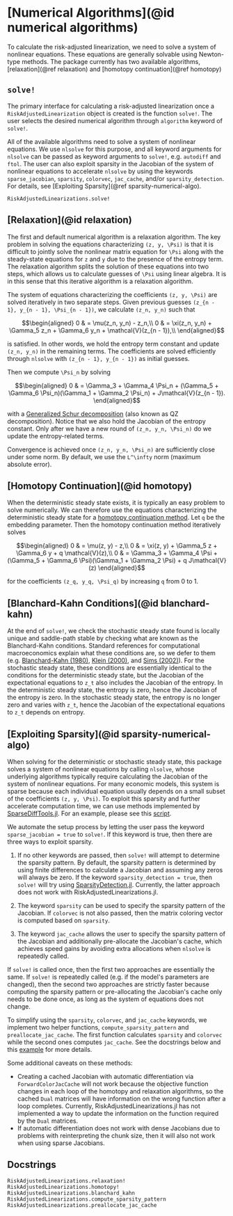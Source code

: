 # [Numerical Algorithms](@id numerical algorithms)

To calculate the risk-adjusted linearization, we need to solve a system of nonlinear equations.
These equations are generally solvable using Newton-type methods. The package currently has two
available algorithms, [relaxation](@ref relaxation) and [homotopy continuation](@ref homotopy)

## `solve!`
The primary interface for calculating a risk-adjusted linearization once
a `RiskAdjustedLinearization` object is created is the function `solve!`.
The user selects the desired numerical algorithm through `algorithm`
keyword of `solve!`.

All of the available algorithms need to solve a system of nonlinear
equations. We use `nlsolve` for this purpose, and all keyword arguments
for `nlsolve` can be passed as keyword arguments to `solve!`, e.g.
`autodiff` and `ftol`. The user can also exploit sparsity in the
Jacobian of the system of nonlinear equations to accelerate
`nlsolve` by using the keywords `sparse_jacobian`,
`sparsity`, `colorvec`, `jac_cache`, and/or `sparsity_detection`.
For details, see [Exploiting Sparsity](@ref sparsity-numerical-algo).

```@docs
RiskAdjustedLinearizations.solve!
```

## [Relaxation](@id relaxation)
The first and default numerical algorithm is a relaxation algorithm. The key problem in
solving the equations characterizing ``(z, y, \Psi)`` is that it is difficult to jointly solve the nonlinear matrix
equation for ``\Psi`` along with the steady-state equations for ``z`` and ``y`` due to the presence of the
entropy term. The relaxation algorithm splits the solution of these equations into two steps, which
allows us to calculate guesses of ``\Psi`` using linear algebra. It is in this sense that
this iterative algorithm is a relaxation algorithm.

The system of equations
characterizing the coefficients ``(z, y, \Psi)`` are solved iteratively in two separate steps.
Given previous guesses ``(z_{n - 1}, y_{n - 1}, \Psi_{n - 1})``, we calculate ``(z_n, y_n)``
such that

```math
\begin{aligned}
0 & = \mu(z_n, y_n) - z_n,\\
0 & = \xi(z_n, y_n) + \Gamma_5 z_n + \Gamma_6 y_n + \mathcal{V}(z_{n - 1}),\\
\end{aligned}
```

is satisfied. In other words, we hold the entropy term constant and update ``(z_n, y_n)`` in the remaining terms.
The coefficients are solved efficiently through `nlsolve` with ``(z_{n - 1}, y_{n - 1})`` as initial guesses.

Then we compute ``\Psi_n`` by solving

```math
\begin{aligned}
0 & = \Gamma_3 + \Gamma_4 \Psi_n + (\Gamma_5 + \Gamma_6 \Psi_n)(\Gamma_1 + \Gamma_2 \Psi_n) + J\mathcal{V}(z_{n - 1}).
\end{aligned}
```

with a [Generalized Schur decomposition](https://en.wikipedia.org/wiki/Schur_decomposition#Generalized_Schur_decomposition)
(also known as QZ decomposition). Notice that we also hold the Jacobian of the entropy constant. Only after we have
a new round of ``(z_n, y_n, \Psi_n)`` do we update the entropy-related terms.

Convergence is achieved once ``(z_n, y_n, \Psi_n)`` are sufficiently close under some norm. By default,
we use the ``L^\infty`` norm (maximum absolute error).

## [Homotopy Continuation](@id homotopy)
When the deterministic steady state exists, it is typically an easy problem to solve numerically. We can therefore
use the equations characterizing the deterministic steady state for a
[homotopy continuation method](https://en.wikipedia.org/wiki/Numerical_algebraic_geometry).
Let ``q`` be the embedding parameter. Then the homotopy continuation method iteratively solves

```math
\begin{aligned}
0 & = \mu(z, y) - z,\\
0 & = \xi(z, y) + \Gamma_5 z + \Gamma_6 y + q \mathcal{V}(z),\\
0 & = \Gamma_3 + \Gamma_4 \Psi + (\Gamma_5 + \Gamma_6 \Psi)(\Gamma_1 + \Gamma_2 \Psi) + q J\mathcal{V}(z)
\end{aligned}
```

for the coefficients ``(z_q, y_q, \Psi_q)`` by increasing ``q`` from 0 to 1.


## [Blanchard-Kahn Conditions](@id blanchard-kahn)

At the end of `solve!`, we check the stochastic steady state found is
locally unique and saddle-path stable by checking what are known as the Blanchard-Kahn conditions.
Standard references for computational macroeconomics explain what these conditions are, so
we defer to them (e.g. [Blanchard-Kahn (1980)](http://dept.ku.edu/~empirics/Emp-Coffee/blanchard-kahn_eca80.pdf),
[Klein (2000)](http://citeseerx.ist.psu.edu/viewdoc/download?doi=10.1.1.335.8685&rep=rep1&type=pdf), and
[Sims (2002)](https://link.springer.com/article/10.1023/A:1020517101123)).
For the stochastic steady state, these conditions are essentially identical to the conditions for
the deterministic steady state, but the Jacobian of the expectational equations to ``z_t``
also includes the Jacobian of the entropy. In the deterministic steady state, the entropy is zero,
hence the Jacobian of the entropy is zero. In the stochastic steady state, the entropy is no longer zero
and varies with ``z_t``, hence the Jacobian of the expectational equations to ``z_t`` depends on entropy.

## [Exploiting Sparsity](@id sparsity-numerical-algo)
When solving for the deterministic or stochastic steady state, this package
solves a system of nonlinear equations by calling `nlsolve`, whose underlying
algorithms typically require calculating the Jacobian of the system of nonlinear equations.
For many economic models, this system is sparse because each individual equation usually depends
on a small subset of the coefficients ``(z, y, \Psi)``. To exploit this sparsity and further
accelerate computation time, we can use methods implemented by
[SparseDiffTools.jl](https://github.com/JuliaDiff/SparseDiffTools.jl).
For an example, please see this
[script](https://github.com/chenwilliam77/RiskAdjustedLinearizations.jl/tree/main/examples/sparse_jacobians.jl).

We automate the setup process by letting the user pass the keyword `sparse_jacobian = true`
to `solve!`. If this keyword is true, then there are three ways to exploit sparsity.

1. If no other keywords are passed, then `solve!` will attempt to determine the sparsity pattern.
   By default, the sparsity pattern is determined by using finite differences to
   calculate a Jacobian and assuming any zeros will always be zero. If the keyword
   `sparsity_detection = true`, then `solve!` will try using [SparsityDetection.jl](https://github.com/JuliaDiff/SparsityDetection.jl).
   Currently, the latter approach does not work with RiskAdjustedLinearizations.jl.

2. The keyword `sparsity` can be used to specify the sparsity pattern of the Jacobian. If `colorvec` is not also
   passed, then the matrix coloring vector is computed based on `sparsity`.

3. The keyword `jac_cache` allows the user to specify the sparsity pattern of the Jacobian
   and additionally pre-allocate the Jacobian's cache, which achieves speed gains by
   avoiding extra allocations when `nlsolve` is repeatedly called.

If `solve!` is called once, then the first two approaches are essentially the same. If `solve!`
is repeatedly called (e.g. if the model's parameters are changed), then
the second two approaches are strictly faster because
computing the sparsity pattern or pre-allocating the Jacobian's cache only needs to be done once,
as long as the system of equations does not change.

To simplify using the `sparsity`, `colorvec`, and `jac_cache` keywords, we implement
two helper functions, `compute_sparsity_pattern` and `preallocate_jac_cache`.
The first function calculates `sparsity` and `colorvec` while the second ones
computes `jac_cache`. See the docstrings below and
this [example](https://github.com/chenwilliam77/RiskAdjustedLinearizations.jl/tree/main/examples/sparse_jacobians.jl)
for more details.

Some additional caveats on these methods:
- Creating a cached Jacobian with automatic differentiation via `ForwardColorJacCache`
  will not work because the objective function changes in each loop of the homotopy and
  relaxation algorithms, so the cached `Dual` matrices will have information
  on the wrong function after a loop completes. Currently, RiskAdjustedLinearizations.jl has not implemented
  a way to update the information on the function required by the `Dual` matrices.
- If automatic differentiation does not work with dense Jacobians due to
  problems with reinterpreting the chunk size, then it will also not work when using sparse Jacobians.

## Docstrings
```@docs
RiskAdjustedLinearizations.relaxation!
RiskAdjustedLinearizations.homotopy!
RiskAdjustedLinearizations.blanchard_kahn
RiskAdjustedLinearizations.compute_sparsity_pattern
RiskAdjustedLinearizations.preallocate_jac_cache
```